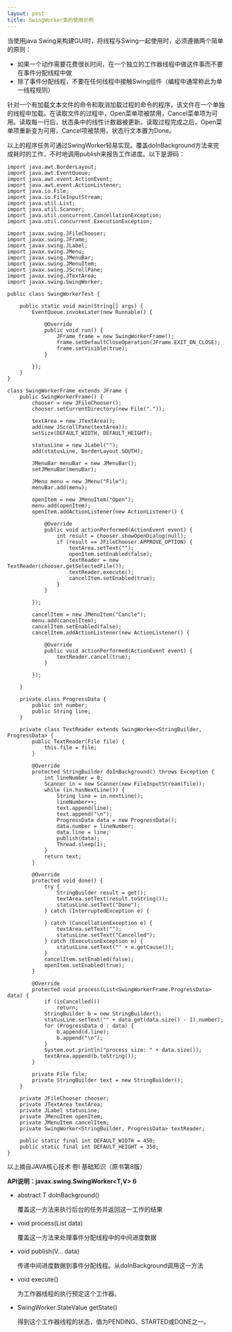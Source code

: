 ```yaml
---
layout: post
title: SwingWorker类的使用示例
---
```


当使用java Swing来构建GUI时，将线程与Swing一起使用时，必须遵循两个简单的原则：

 - 如果一个动作需要花费很长时间，在一个独立的工作器线程中做这件事而不要在事件分配线程中做 
 - 除了事件分配线程，不要在任何线程中接触Swing组件（编程中通常称此为单一线程规则） 

针对一个有加载文本文件的命令和取消加载过程的命令的程序，该文件在一个单独的线程中加载。在读取文件的过程中，Open菜单项被禁用，Cancel菜单项为可用。读取每一行后，状态条中的线性计数器被更新。读取过程完成之后，Open菜单项重新变为可用，Cancel项被禁用，状态行文本置为Done。

以上的程序任务可通过SwingWorker轻易实现。覆盖doInBackground方法来完成耗时的工作，不时地调用publish来报告工作进度。以下是源码：

	import java.awt.BorderLayout;
	import java.awt.EventQueue;
	import java.awt.event.ActionEvent;
	import java.awt.event.ActionListener;
	import java.io.File;
	import java.io.FileInputStream;
	import java.util.List;
	import java.util.Scanner;
	import java.util.concurrent.CancellationException;
	import java.util.concurrent.ExecutionException;
	
	import javax.swing.JFileChooser;
	import javax.swing.JFrame;
	import javax.swing.JLabel;
	import javax.swing.JMenu;
	import javax.swing.JMenuBar;
	import javax.swing.JMenuItem;
	import javax.swing.JScrollPane;
	import javax.swing.JTextArea;
	import javax.swing.SwingWorker;
	
	public class SwingWorkerTest {
	
		public static void main(String[] args) {
			EventQueue.invokeLater(new Runnable() {
	
				@Override
				public void run() {
					JFrame frame = new SwingWorkerFrame();
					frame.setDefaultCloseOperation(JFrame.EXIT_ON_CLOSE);
					frame.setVisible(true);
				}
	
			});
		}
	}
	
	class SwingWorkerFrame extends JFrame {
		public SwingWorkerFrame() {
			chooser = new JFileChooser();
			chooser.setCurrentDirectory(new File("."));
	
			textArea = new JTextArea();
			add(new JScrollPane(textArea));
			setSize(DEFAULT_WIDTH, DEFAULT_HEIGHT);
	
			statusLine = new JLabel("");
			add(statusLine, BorderLayout.SOUTH);
	
			JMenuBar menuBar = new JMenuBar();
			setJMenuBar(menuBar);
	
			JMenu menu = new JMenu("File");
			menuBar.add(menu);
	
			openItem = new JMenuItem("Open");
			menu.add(openItem);
			openItem.addActionListener(new ActionListener() {
	
				@Override
				public void actionPerformed(ActionEvent event) {
					int result = chooser.showOpenDialog(null);
					if (result == JFileChooser.APPROVE_OPTION) {
						textArea.setText("");
						openItem.setEnabled(false);
						textReader = new TextReader(chooser.getSelectedFile());
						textReader.execute();
						cancelItem.setEnabled(true);
					}
				}
	
			});
	
			cancelItem = new JMenuItem("Cancle");
			menu.add(cancelItem);
			cancelItem.setEnabled(false);
			cancelItem.addActionListener(new ActionListener() {
	
				@Override
				public void actionPerformed(ActionEvent event) {
					textReader.cancel(true);
				}
	
			});
	
		}
	
		private class ProgressData {
			public int number;
			public String line;
		}
	
		private class TextReader extends SwingWorker<StringBuilder, ProgressData> {
			public TextReader(File file) {
				this.file = file;
			}
	
			@Override
			protected StringBuilder doInBackground() throws Exception {
				int lineNumber = 0;
				Scanner in = new Scanner(new FileInputStream(file));
				while (in.hasNextLine()) {
					String line = in.nextLine();
					lineNumber++;
					text.append(line);
					text.append("\n");
					ProgressData data = new ProgressData();
					data.number = lineNumber;
					data.line = line;
					publish(data);
					Thread.sleep(1);
				}
				return text;
			}
	
			@Override
			protected void done() {
				try {
					StringBuilder result = get();
					textArea.setText(result.toString());
					statusLine.setText("Done");
				} catch (InterruptedException e) {
	
				} catch (CancellationException e) {
					textArea.setText("");
					statusLine.setText("Cancelled");
				} catch (ExecutionException e) {
					statusLine.setText("" + e.getCause());
				}
				cancelItem.setEnabled(false);
				openItem.setEnabled(true);
			}
	
			@Override
			protected void process(List<SwingWorkerFrame.ProgressData> data) {
				if (isCancelled())
					return;
				StringBuilder b = new StringBuilder();
				statusLine.setText("" + data.get(data.size() - 1).number);
				for (ProgressData d : data) {
					b.append(d.line);
					b.append("\n");
				}
				System.out.println("process size: " + data.size());
				textArea.append(b.toString());
			}
	
			private File file;
			private StringBuilder text = new StringBuilder();
		}

		private JFileChooser chooser;
		private JTextArea textArea;
		private JLabel statusLine;
		private JMenuItem openItem;
		private JMenuItem cancelItem;
		private SwingWorker<StringBuilder, ProgressData> textReader;
	
		public static final int DEFAULT_WIDTH = 450;
		public static final int DEFAULT_HEIGHT = 350;
	}

以上摘自JAVA核心技术 卷I 基础知识（原书第8版）

**API说明：javax.swing.SwingWorker<T,V> 6**

 - abstract T doInBackground() 

	覆盖这一方法来执行后台的任务并返回这一工作的结果

 - void process(List<V> data) 

	覆盖这一方法来处理事件分配线程中的中间进度数据

 - void publish(V... data) 

	传递中间进度数据到事件分配线程。从doInBackground调用这一方法

 - void execute() 

	为工作器线程的执行预定这个工作器。

 - SwingWorker.StateValue getState() 

	得到这个工作器线程的状态，值为PENDING、STARTED或DONE之一。




